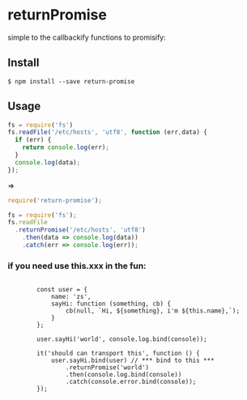 # returnPromise

simple to the callbackify functions to promisify:

## Install
```
$ npm install --save return-promise
```

## Usage

```js
fs = require('fs')
fs.readFile('/etc/hosts', 'utf8', function (err,data) {
  if (err) {
    return console.log(err);
  }
  console.log(data);
});
```

=>

```js
require('return-promise');

fs = require('fs');
fs.readFile
  .returnPromise('/etc/hosts', 'utf8')
	.then(data => console.log(data))
	.catch(err => console.log(err));
```


### if you need use this.xxx in the fun:

```

		const user = {
			name: 'zs',
			sayHi: function (something, cb) {
				cb(null, `Hi, ${something}, i'm ${this.name},`);
			}
		};

		user.sayHi('world', console.log.bind(console));

		it('should can transport this', function () {
			user.sayHi.bind(user) // *** bind to this ***
				.returnPromise('world')
				.then(console.log.bind(console))
				.catch(console.error.bind(console));
		});


```